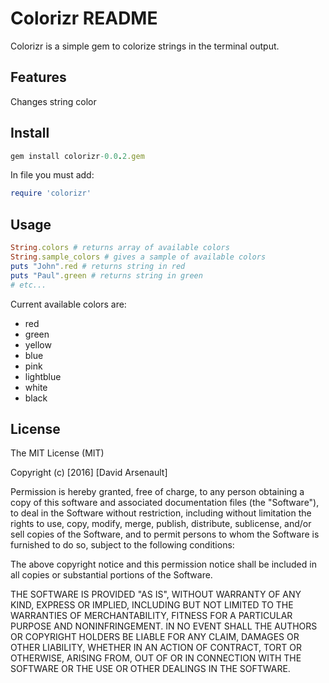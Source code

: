 # Colorizr README #

Colorizr is a simple gem to colorize strings in the terminal output.

## Features ##

Changes string color

## Install ##

```ruby
gem install colorizr-0.0.2.gem
```
In file you must add:
```ruby
require 'colorizr'
```
## Usage ##

```ruby
String.colors # returns array of available colors
String.sample_colors # gives a sample of available colors
puts "John".red # returns string in red
puts "Paul".green # returns string in green
# etc...
```
Current available colors are:
  * red
  * green
  * yellow
  * blue
  * pink
  * lightblue
  * white
  * black

## License ##

The MIT License (MIT)

Copyright (c) [2016] [David Arsenault]

Permission is hereby granted, free of charge, to any person obtaining a copy
of this software and associated documentation files (the "Software"), to deal
in the Software without restriction, including without limitation the rights
to use, copy, modify, merge, publish, distribute, sublicense, and/or sell
copies of the Software, and to permit persons to whom the Software is
furnished to do so, subject to the following conditions:

The above copyright notice and this permission notice shall be included in all
copies or substantial portions of the Software.

THE SOFTWARE IS PROVIDED "AS IS", WITHOUT WARRANTY OF ANY KIND, EXPRESS OR
IMPLIED, INCLUDING BUT NOT LIMITED TO THE WARRANTIES OF MERCHANTABILITY,
FITNESS FOR A PARTICULAR PURPOSE AND NONINFRINGEMENT. IN NO EVENT SHALL THE
AUTHORS OR COPYRIGHT HOLDERS BE LIABLE FOR ANY CLAIM, DAMAGES OR OTHER
LIABILITY, WHETHER IN AN ACTION OF CONTRACT, TORT OR OTHERWISE, ARISING FROM,
OUT OF OR IN CONNECTION WITH THE SOFTWARE OR THE USE OR OTHER DEALINGS IN THE
SOFTWARE.
